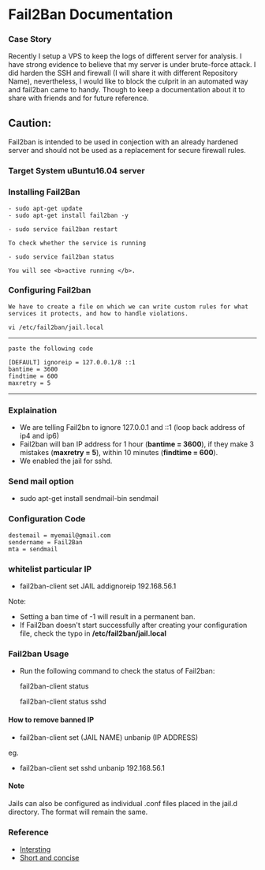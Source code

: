 # Fail2Ban Documentation


### Case Story

Recently I setup a VPS to keep the logs of different server for analysis. I have strong evidence to believe that my server is under brute-force attack. I did harden the SSH and firewall (I will share it with different Repository Name), nevertheless, I would like to block the culprit in an automated way and fail2ban came to handy. Though to keep a documentation about it to share with friends and for future reference.


## Caution: 

Fail2ban is intended to be used in conjection with an already hardened server and should not be used as a replacement for secure firewall rules.

### Target System uBuntu16.04 server 

### Installing Fail2Ban

    - sudo apt-get update 
    - sudo apt-get install fail2ban -y 

    - sudo service fail2ban restart 
    
    To check whether the service is running

    - sudo service fail2ban status 

    You will see <b>active running </b>. 

### Configuring Fail2ban 

    We have to create a file on which we can write custom rules for what services it protects, and how to handle violations. 

    vi /etc/fail2ban/jail.local 

***
    paste the following code 

    [DEFAULT] ignoreip = 127.0.0.1/8 ::1 
    bantime = 3600
    findtime = 600
    maxretry = 5
***

### Explaination 

* We are telling Fail2bn to ignore 127.0.0.1 and ::1  (loop back address of ip4 and ip6)
* Fail2ban will ban IP address for 1 hour (<b>bantime = 3600</b>), if they make 3 mistakes (<b>maxretry = 5</b>), within 10 minutes (<b>findtime = 600</b>). 
* We enabled the jail for sshd. 

### Send mail option 
- sudo apt-get install sendmail-bin sendmail 

### Configuration Code 

    destemail = myemail@gmail.com
    sendername = Fail2Ban
    mta = sendmail

### whitelist particular IP 

* fail2ban-client set JAIL addignoreip 192.168.56.1

Note: 
    
* Setting a ban time of -1 will result in a permanent ban. 
* If Fail2ban doesn't start successfully after creating your configuration file, check the typo in <b>/etc/fail2ban/jail.local</b>

### Fail2ban Usage 

- Run the following command to check the status of Fail2ban: 

    fail2ban-client status 

    fail2ban-client status sshd 


#### How to remove banned IP 

- fail2ban-client set (JAIL NAME) unbanip (IP ADDRESS)

eg. 
- fail2ban-client set sshd unbanip 192.168.56.1


#### Note

Jails can also be configured as individual .conf files placed in the jail.d directory. The format will remain the same.



### Reference
- [Intersting](https://www.linode.com/docs/security/using-fail2ban-for-security/)
- [Short and concise](https://www.liquidweb.com/kb/install-configure-fail2ban-ubuntu-server-16-04/)
